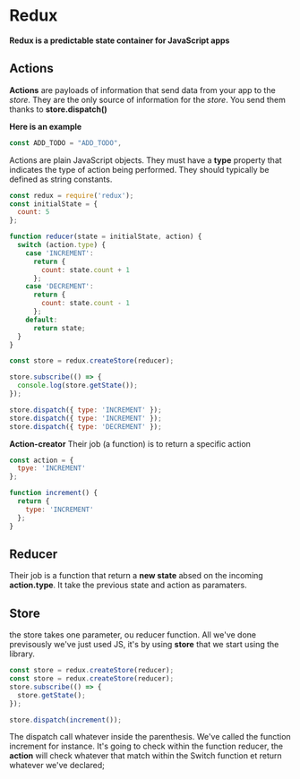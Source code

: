 # Redux

**Redux is a predictable state container for JavaScript apps**

## Actions

**Actions** are payloads of information that send data from your app to the _store_. They are the only source of information for the _store_. You send them thanks to **store.dispatch()**

**Here is an example**

```js
const ADD_TODO = "ADD_TODO",

```

Actions are plain JavaScript objects. They must have a **type** property that indicates the type of action being performed. They should typically be defined as string constants.

```js
const redux = require('redux');
const initialState = {
  count: 5
};

function reducer(state = initialState, action) {
  switch (action.type) {
    case 'INCREMENT':
      return {
        count: state.count + 1
      };
    case 'DECREMENT':
      return {
        count: state.count - 1
      };
    default:
      return state;
  }
}

const store = redux.createStore(reducer);

store.subscribe(() => {
  console.log(store.getState());
});

store.dispatch({ type: 'INCREMENT' });
store.dispatch({ type: 'INCREMENT' });
store.dispatch({ type: 'DECREMENT' });
```

**Action-creator**
Their job (a function) is to return a specific action

```js
const action = {
  tpye: 'INCREMENT'
};

function increment() {
  return {
    type: 'INCREMENT'
  };
}
```

## Reducer

Their job is a function that return a **new state** absed on the incoming **action.type**. It take the previous state and action as paramaters.

## Store

the store takes one parameter, ou reducer function. All we've done previsously we've just used JS, it's by using **store** that we start using the library.

```js
const store = redux.createStore(reducer);
const store = redux.createStore(reducer);
store.subscribe(() => {
  store.getState();
});

store.dispatch(increment());
```

The dispatch call whatever inside the parenthesis. We've called the function increment for instance. It's going to check within the function reducer, the **action** will check whatever that match within the Switch function et return whatever we've declared;
